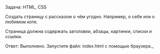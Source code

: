 Задача: HTML, CSS

Создать страницу с рассказом о чём угодно. Например, о себе или о любимом коте.

Страница должна содержать заголовки, абзацы, картинки, списки и ссылки.

Ответ: Выполнено. Запустите файл: index.html с помощью браузера._
